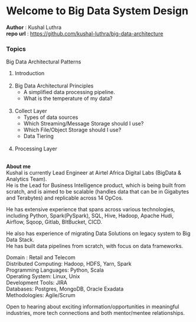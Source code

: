 # Welcome to Big Data System Design

**Author** : Kushal Luthra <br>
**repo url** : https://github.com/kushal-luthra/big-data-architecture


### Topics
Big Data Architectural Patterns<br>
1. Introduction<br><br>
2. Big Data Architectural Principles<br>
   - A simplified data processing pipeline.<br>
   - What is the temperature of my data?<br><br>
3. Collect Layer<br>
   - Types of data sources<br>
   - Which Streaming/Message Storage should I use?<br>
   - Which File/Object Storage should I use?<br>
   - Data Tiering<br><br>
4. Processing Layer<br><br>



**About me** <br>
Kushal is currently Lead Engineer at Airtel Africa Digital Labs (BigData & Analytics Team).<br>
He is the Lead for Business Intelligence product, which is being built from scratch, and is aimed to be scalable (handles data that can be in Gigabytes and Terabytes) and replicable across 14 OpCos.<br>

He has extensive experience that spans across various technologies, including Python, Spark(PySpark), SQL, Hive, Hadoop, Apache Hudi, Airflow, Sqoop, Gitlab, BItBucket, CICD.<br>

He also has experience of migrating Data Solutions on legacy system to Big Data Stack.<br>
He has built data pipelines from scratch, with focus on data frameworks.<br>

Domain : Retail and Telecom<br>
Distributed Computing: Hadoop, HDFS, Yarn, Spark<br>
Programming Languages: Python, Scala<br>
Operating System: Linux, Unix<br>
Development Tools: JIRA<br>
Databases: Postgres, MongoDB, Oracle Exadata<br>
Methodologies: Agile/Scrum<br>

Open to hearing about exciting information/opportunities in meaningful industries, more tech connections and both mentor/mentee relationships.<br>